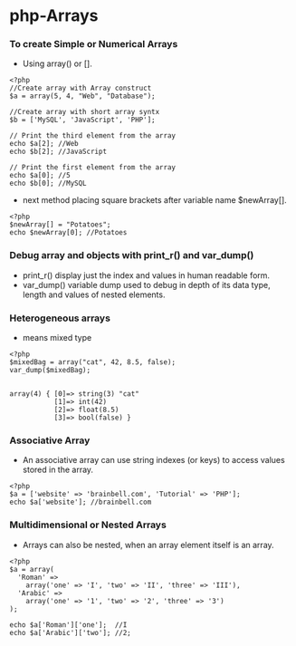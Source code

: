 # php-Arrays

### To create Simple or Numerical Arrays

- Using array() or [].

```
<?php
//Create array with Array construct
$a = array(5, 4, "Web", "Database");

//Create array with short array syntx
$b = ['MySQL', 'JavaScript', 'PHP'];

// Print the third element from the array
echo $a[2]; //Web
echo $b[2]; //JavaScript

// Print the first element from the array
echo $a[0]; //5
echo $b[0]; //MySQL
```

- next method placing square brackets after variable name $newArray[].

```
<?php
$newArray[] = "Potatoes";
echo $newArray[0]; //Potatoes
```

### Debug array and objects with print_r() and var_dump()

- print_r() display just the index and values in human readable form.
- var_dump() variable dump used to debug in depth of its data type, length and values of nested elements.

### Heterogeneous arrays

- means mixed type

```
<?php
$mixedBag = array("cat", 42, 8.5, false);
var_dump($mixedBag);


array(4) { [0]=> string(3) "cat"
           [1]=> int(42)
           [2]=> float(8.5)
           [3]=> bool(false) }
```

### Associative Array

- An associative array can use string indexes (or keys) to access values stored in the array.

```
<?php
$a = ['website' => 'brainbell.com', 'Tutorial' => 'PHP'];
echo $a['website']; //brainbell.com

```

### Multidimensional or Nested Arrays

- Arrays can also be nested, when an array element itself is an array.

```
<?php
$a = array(
  'Roman' =>
    array('one' => 'I', 'two' => 'II', 'three' => 'III'),
  'Arabic' =>
    array('one' => '1', 'two' => '2', 'three' => '3')
);

echo $a['Roman']['one'];  //I
echo $a['Arabic']['two']; //2;
```
